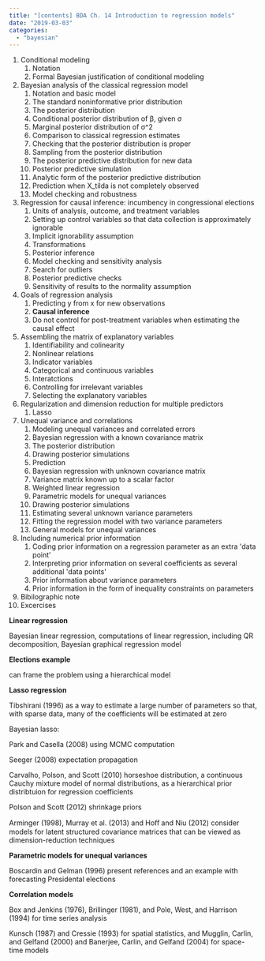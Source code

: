 ```yaml
---
title: "[contents] BDA Ch. 14 Introduction to regression models"
date: "2019-03-03"
categories: 
  - "bayesian"
---
```


1. Conditional modeling
    1. Notation
    2. Formal Bayesian justification of conditional modeling
2. Bayesian analysis of the classical regression model
    1. Notation and basic model
    2. The standard noninformative prior distribution
    3. The posterior distribution
    4. Conditional posterior distribution of β, given σ
    5. Marginal posterior distribution of σ^2
    6. Comparison to classical regression estimates
    7. Checking that the posterior distribution is proper
    8. Sampling from the posterior distribution
    9. The posterior predictive distribution for new data
    10. Posterior predictive simulation
    11. Analytic form of the posterior predictive distribution
    12. Prediction when X\_tilda is not completely observed
    13. Model checking and robustness
3. Regression for causal inference: incumbency in congressional elections
    1. Units of analysis, outcome, and treatment variables
    2. Setting up control variables so that data collection is approximately ignorable
    3. Implicit ignorability assumption
    4. Transformations
    5. Posterior inference
    6. Model checking and sensitivity analysis
    7. Search for outliers
    8. Posterior predictive checks
    9. Sensitivity of results to the normality assumption
4. Goals of regression analysis
    1. Predicting y from x for new observations
    2. **Causal inference**
    3. Do not control for post-treatment variables when estimating the causal effect
5. Assembling the matrix of explanatory variables
    1. Identifiability and colinearity
    2. Nonlinear relations
    3. Indicator variables
    4. Categorical and continuous variables
    5. Interatctions
    6. Controlling for irrelevant variables
    7. Selecting the explanatory variables
6. Regularization and dimension reduction for multiple predictors
    1. Lasso
7. Unequal variance and correlations
    1. Modeling unequal variances and correlated errors
    2. Bayesian regression with a known covariance matrix
    3. The posterior distribution
    4. Drawing posterior simulations
    5. Prediction
    6. Bayesian regression with unknown covariance matrix
    7. Variance matrix known up to a scalar factor
    8. Weighted linear regression
    9. Parametric models for unequal variances
    10. Drawing posterior simulations
    11. Estimating several unknown variance parameters
    12. Fitting the regression model with two variance parameters
    13. General models for unequal variances
8. Including numerical prior information
    1. Coding prior information on a regression parameter as an extra 'data point'
    2. Interpreting prior information on several coefficients as several additional 'data points'
    3. Prior information about variance parameters
    4. Prior information in the form of inequality constraints on parameters
9. Bibilographic note
10. Excercises

**Linear regression**

Bayesian linear regression, computations of linear regression, including QR decomposition, Bayesian graphical regression model

**Elections example**

can frame the problem using a hierarchical model

**Lasso regression**

Tibshirani (1996) as a way to estimate a large number of parameters so that, with sparse data, many of the coefficients will be estimated at zero

Bayesian lasso:

Park and Casella (2008) using MCMC computation

Seeger (2008) expectation propagation

Carvalho, Polson, and Scott (2010) horseshoe distribution, a continuous Cauchy mixture model of normal distributions, as a hierarchical prior distribtuion for regression coefficients

Polson and Scott (2012) shrinkage priors

Arminger (1998), Murray et al. (2013) and Hoﬀ and Niu (2012) consider models for latent structured covariance matrices that can be viewed as dimension-reduction techniques

**Parametric models for unequal variances**

Boscardin and Gelman (1996) present references and an example with forecasting Presidental elections

**Correlation models** 

Box and Jenkins (1976), Brillinger (1981), and Pole, West, and Harrison (1994) for time series analysis

Kunsch (1987) and Cressie (1993) for spatial statistics, and Mugglin, Carlin, and Gelfand (2000) and Banerjee, Carlin, and Gelfand (2004) for space-time models
